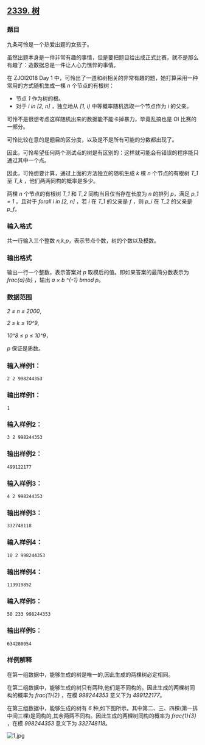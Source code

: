 ## [2339. 树](https://www.acwing.com/problem/content/2341/)

### 题目

九条可怜是一个热爱出题的女孩子。

虽然出题本身是一件非常有趣的事情，但是要把题目给出成正式比赛，就不是那么有趣了：造数据总是一件让人心力憔悴的事情。

在 ZJOI2018 Day 1 中，可怜出了一道和树相关的非常有趣的题，她打算采用一种常用的方式随机生成一棵 *n* 个节点的有根树：

- 节点 *1* 作为树的根。
- 对于 *i in [2, n]* ，独立地从 *[1, i)* 中等概率随机选取一个节点作为 *i* 的父亲。

可怜不是很想考虑这样随机出来的数据能不能卡掉暴力，毕竟乱搞也是 OI 比赛的一部分。

可怜比较在意的是题目的区分度，以及是不是所有可能的分数都出现了。

因此，可怜希望任何两个测试点的树是有区别的：这样就可能会有错误的程序能只通过其中一个点。

因此，可怜想要计算，通过上面的方法独立的随机生成 *k* 棵 *n* 个节点的有根树 *T_1* 至 *T_k* ，他们两两同构的概率是多少。

两棵 *n* 个节点的有根树 *T_1* 和 *T_2* 同构当且仅当存在长度为 *n* 的排列 *p*，满足 *p_1 = 1* ，且对于 *forall i in [2, n]* ，若 *i* 在 *T_1* 的父亲是 *f* ，则 *p_i* 在 *T_2* 的父亲是 *p_f*。

### 输入格式

共一行输入三个整数 *n,k,p*，表示节点个数，树的个数以及模数。

### 输出格式

输出一行一个整数，表示答案对 *p* 取模后的值。即如果答案的最简分数表示为 *frac{a}{b}* ，输出 *a × b ^{-1} bmod p*。

### 数据范围

*2 ≤ n ≤ 2000*,

*2 ≤ k ≤ 10^9*,

*10^8 ≤ p ≤ 10^9*，

*p* 保证是质数。

### 输入样例1：

```
2 2 998244353
```

### 输出样例1：

```
1
```

### 输入样例2：

```
3 2 998244353
```

### 输出样例2：

```
499122177
```

### 输入样例3：

```
4 2 998244353
```

### 输出样例3：

```
332748118
```

### 输入样例4：

```
10 2 998244353
```

### 输出样例4：

```
113919852
```

### 输入样例5：

```
50 233 998244353
```

### 输出样例5：

```
634280054
```

### 样例解释

在第一组数据中，能够生成的树是唯一的,因此生成的两棵树必定相同。

在第二组数据中，能够生成的树只有两种,他们是不同构的。因此生成的两棵树同构的概率为 *frac{1}{2}* ，在模 *998244353* 意义下为 *499122177*。

在第三组数据中，能够生成的树有 *6* 种,如下图所示。其中第二、三、四棵(第一排中间三棵)是同构的,其余两两不同构。因此生成的两棵树同构的概率为 *frac{1}{3}* ，在模 *998244353* 意义下为 *332748118*。

 ![1.jpg](https://cdn.acwing.com/media/article/image/2020/08/18/19_059627aee0-1.jpg)
